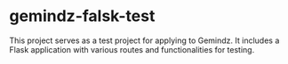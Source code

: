 # gemindz-falsk-test
This project serves as a test project for applying to Gemindz. It includes a Flask application with various routes and functionalities for testing.
